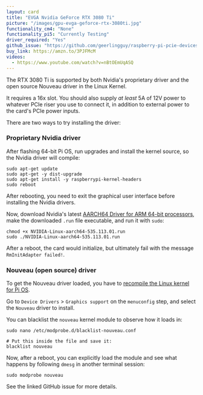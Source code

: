 ```yaml
---
layout: card
title: "EVGA Nvidia GeForce RTX 3080 Ti"
picture: "/images/gpu-evga-geforce-rtx-3080ti.jpg"
functionality_cm4: "None"
functionality_pi5: "Currently Testing"
driver_required: "Yes"
github_issue: "https://github.com/geerlingguy/raspberry-pi-pcie-devices/issues/549"
buy_link: https://amzn.to/3PJFMcM
videos:
  - https://www.youtube.com/watch?v=nBtOEmUqASQ
---
```

The RTX 3080 Ti is supported by both Nvidia's proprietary driver and the open source Nouveau driver in the Linux Kernel.

It requires a 16x slot. You should also supply _at least_ 5A of 12V power to whatever PCIe riser you use to connect it, in addition to external power to the card's PCIe power inputs.

There are two ways to try installing the driver:

### Proprietary Nvidia driver

After flashing 64-bit Pi OS, run upgrades and install the kernel source, so the Nvidia driver will compile:

```
sudo apt-get update
sudo apt-get -y dist-upgrade
sudo apt-get install -y raspberrypi-kernel-headers
sudo reboot
```

After rebooting, you need to exit the graphical user interface before installing the Nvidia drivers.

Now, download Nvidia's latest [AARCH64 Driver for ARM 64-bit processors](https://www.nvidia.com/en-us/drivers/unix/linux-aarch64-archive/), make the downloaded `.run` file executable, and run it with `sudo`:

```
chmod +x NVIDIA-Linux-aarch64-535.113.01.run
sudo ./NVIDIA-Linux-aarch64-535.113.01.run
```

After a reboot, the card would initialize, but ultimately fail with the message `RmInitAdapter failed!`.

### Nouveau (open source) driver

To get the Nouveau driver loaded, you have to [recompile the Linux kernel for Pi OS](https://github.com/geerlingguy/raspberry-pi-pcie-devices/tree/master/extras/cross-compile).

Go to `Device Drivers` > `Graphics support` on the `menuconfig` step, and select the `Nouveau` driver to install.

You can blacklist the `nouveau` kernel module to observe how it loads in:

```
sudo nano /etc/modprobe.d/blacklist-nouveau.conf

# Put this inside the file and save it:
blacklist nouveau
```

Now, after a reboot, you can explicitly load the module and see what happens by following `dmesg` in another terminal session:

```
sudo modprobe nouveau
```

See the linked GitHub issue for more details.
